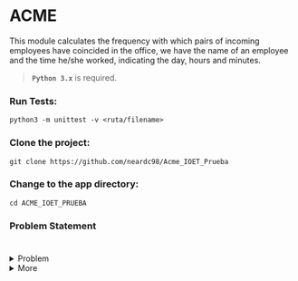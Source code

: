 # ACME
This module calculates the frequency with which pairs of incoming employees have coincided in the office, we have the name of an employee and the time he/she worked, indicating the day, hours and minutes.

> **`Python 3.x`** is required.

### Run Tests:
    python3 -m unittest -v <ruta/filename>

### Clone the project:
```
git clone https://github.com/neardc98/Acme_IOET_Prueba
```

### Change to the app directory:

```
cd ACME_IOET_PRUEBA
```

### Problem Statement

#

<details>
  <summary>Problem</summary>
  

The company ACME offers their employees the flexibility to work the hours they want. But due to some external circumstances they need to know what employees have been at the office within the same time frame.
The goal of this exercise is to output a table containing pairs of employees and how often they have coincided in the office.
Input: the name of an employee and the schedule they worked, indicating the time and hours. This should be a .txt file with at least five sets of data. You can include the data from our examples below:

#

#### Example :

##### INPUT

```
RENE=MO10:00-12:00,TU10:00-12:00,TH01:00-03:00,SA14:00-18:00,SU20:00- 21:00
ASTRID=MO10:00-12:00,TH12:00-14:00,SU20:00-21:00
ANDRES=MO10:00-12:00,TH12:00-14:00,SU20:00-21:00
```


##### OUTPUT

```
OUTPUT:
ASTRID-RENE: 2
ASTRID-ANDRES: 3
RENE-ANDRES: 2
```
#

</details>


<details>
    <summary>More</summary>

### Solution
It is required to solve the problem of the company ACME, they want to keep better control of the hours in which their employees coincide in the company, given their flexible work schedules for this, we compare the days that work equally workers take the time of arrival and departure time, we convert them to minutes to establish total time of minutes and then take them to their respective hours. 

When comparing the arrival minutes we prioritize the higher number on the other hand with the departure minutes we take the lower time these results we subtract them and place them in absolute values from there we convert them into hours from this we divide the number into whole parts and decimal part which is converted into minutes, and once the conversion is done, we add the whole part in hours and the decimal part in minutes obtaining the time in which two employees coincide in the office.




![UML-class case](https://lucid.app/publicSegments/view/978975f9-7448-411e-bd83-04199e49a2eb/image.png)

This UML was created using  [lucid.app](https://lucid.app)

After the architecture of the project. I defined the structure as the following:
```
ACME_IOET_PRUEBA
|____ACME
|     | __init__.py
│     │ __main__.py
|     | Employees.py
|     | GetData.py
|     | GetMinutes.py
|     | OfficeTime.py
|     | test_employees.txt
|__tests
|     | __init__.py
|     | TestCasesAdvanced.py
|     | TestEmployee.py
|     | TestGetData.py
|     | TestOfficeTime.py
|
|__README.md
```
</details>
